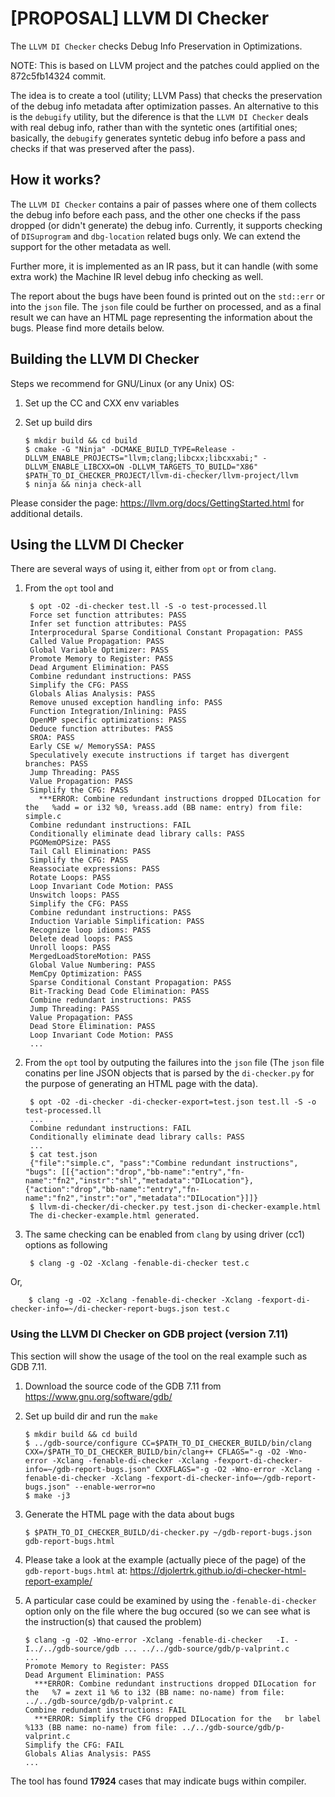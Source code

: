 # [PROPOSAL] LLVM DI Checker

The ``LLVM DI Checker`` checks Debug Info Preservation in Optimizations.

NOTE: This is based on LLVM project and the patches could applied on the 872c5fb14324 commit.

The idea is to create a tool (utility; LLVM Pass) that checks the preservation of the debug info metadata after optimization passes. An alternative to this is the ``debugify`` utility, but the diference is that the ``LLVM DI Checker`` deals with real debug info, rather than with the syntetic ones (artifitial ones; basically, the ``debugify`` generates syntetic debug info before a pass and checks if that was preserved after the pass).

## How it works?

The ``LLVM DI Checker`` contains a pair of passes where one of them collects the debug info before each pass, and the other one checks if the pass dropped (or didn't generate) the debug info. Currently, it supports checking of ``DISuprogram`` and ``dbg-location`` related bugs only. We can extend the support for the other metadata as well.

Further more, it is implemented as an IR pass, but it can handle (with some extra work) the Machine IR level debug info checking as well.

The report about the bugs have been found is printed out on the ``std::err`` or into the ``json`` file. The ``json`` file could be further on processed, and as a final result we can have an HTML page representing the information about the bugs. Please find more details below.

## Building the LLVM DI Checker

Steps we recommend for GNU/Linux (or any Unix) OS:

1) Set up the CC and CXX env variables
2) Set up build dirs

       $ mkdir build && cd build
       $ cmake -G "Ninja" -DCMAKE_BUILD_TYPE=Release -DLLVM_ENABLE_PROJECTS="llvm;clang;libcxx;libcxxabi;" -DLLVM_ENABLE_LIBCXX=ON -DLLVM_TARGETS_TO_BUILD="X86" $PATH_TO_DI_CHECKER_PROJECT/llvm-di-checker/llvm-project/llvm
       $ ninja && ninja check-all

Please consider the page: https://llvm.org/docs/GettingStarted.html for additional details.

## Using the LLVM DI Checker

There are several ways of using it, either from ``opt`` or from ``clang``.

1) From the ``opt`` tool and 

        $ opt -O2 -di-checker test.ll -S -o test-processed.ll
        Force set function attributes: PASS
        Infer set function attributes: PASS
        Interprocedural Sparse Conditional Constant Propagation: PASS
        Called Value Propagation: PASS
        Global Variable Optimizer: PASS
        Promote Memory to Register: PASS
        Dead Argument Elimination: PASS
        Combine redundant instructions: PASS
        Simplify the CFG: PASS
        Globals Alias Analysis: PASS
        Remove unused exception handling info: PASS
        Function Integration/Inlining: PASS
        OpenMP specific optimizations: PASS
        Deduce function attributes: PASS
        SROA: PASS
        Early CSE w/ MemorySSA: PASS
        Speculatively execute instructions if target has divergent branches: PASS
        Jump Threading: PASS
        Value Propagation: PASS
        Simplify the CFG: PASS
          ***ERROR: Combine redundant instructions dropped DILocation for the   %add = or i32 %0, %reass.add (BB name: entry) from file: simple.c
        Combine redundant instructions: FAIL
        Conditionally eliminate dead library calls: PASS
        PGOMemOPSize: PASS
        Tail Call Elimination: PASS
        Simplify the CFG: PASS
        Reassociate expressions: PASS
        Rotate Loops: PASS
        Loop Invariant Code Motion: PASS
        Unswitch loops: PASS
        Simplify the CFG: PASS
        Combine redundant instructions: PASS
        Induction Variable Simplification: PASS
        Recognize loop idioms: PASS
        Delete dead loops: PASS
        Unroll loops: PASS
        MergedLoadStoreMotion: PASS
        Global Value Numbering: PASS
        MemCpy Optimization: PASS
        Sparse Conditional Constant Propagation: PASS
        Bit-Tracking Dead Code Elimination: PASS
        Combine redundant instructions: PASS
        Jump Threading: PASS
        Value Propagation: PASS
        Dead Store Elimination: PASS
        Loop Invariant Code Motion: PASS
        ...

2) From the ``opt`` tool by outputing the failures into the ``json`` file (The ``json`` file conatins per line JSON objects that is parsed by the ``di-checker.py`` for the purpose of generating an HTML page with the data).

        $ opt -O2 -di-checker -di-checker-export=test.json test.ll -S -o test-processed.ll
        ...
        Combine redundant instructions: FAIL
        Conditionally eliminate dead library calls: PASS
        ...
        $ cat test.json
        {"file":"simple.c", "pass":"Combine redundant instructions", "bugs": [[{"action":"drop","bb-name":"entry","fn-name":"fn2","instr":"shl","metadata":"DILocation"},{"action":"drop","bb-name":"entry","fn-name":"fn2","instr":"or","metadata":"DILocation"}]]}
        $ llvm-di-checker/di-checker.py test.json di-checker-example.html
        The di-checker-example.html generated.
 
3) The same checking can be enabled from ``clang`` by using driver (cc1) options as following

        $ clang -g -O2 -Xclang -fenable-di-checker test.c
Or,

        $ clang -g -O2 -Xclang -fenable-di-checker -Xclang -fexport-di-checker-info=~/di-checker-report-bugs.json test.c


### Using the LLVM DI Checker on GDB project (version 7.11)

This section will show the usage of the tool on the real example such as GDB 7.11.

1) Download the source code of the GDB 7.11 from https://www.gnu.org/software/gdb/
2) Set up build dir and run the ``make``
  
       $ mkdir build && cd build
       $ ../gdb-source/configure CC=$PATH_TO_DI_CHECKER_BUILD/bin/clang CXX=/$PATH_TO_DI_CHECKER_BUILD/bin/clang++ CFLAGS="-g -O2 -Wno-error -Xclang -fenable-di-checker -Xclang -fexport-di-checker-info=~/gdb-report-bugs.json" CXXFLAGS="-g -O2 -Wno-error -Xclang -fenable-di-checker -Xclang -fexport-di-checker-info=~/gdb-report-bugs.json" --enable-werror=no
       $ make -j3
4) Generate the HTML page with the data about bugs

       $ $PATH_TO_DI_CHECKER_BUILD/di-checker.py ~/gdb-report-bugs.json gdb-report-bugs.html
5) Please take a look at the example (actually piece of the page) of the ``gdb-report-bugs.html`` at: https://djolertrk.github.io/di-checker-html-report-example/

6) A particular case could be examined by using the ``-fenable-di-checker`` option only on the file where the bug occured (so we can see what is the instruction(s) that caused the problem)

       $ clang -g -O2 -Wno-error -Xclang -fenable-di-checker   -I. -I../../gdb-source/gdb ... ../../gdb-source/gdb/p-valprint.c
       ...
       Promote Memory to Register: PASS
       Dead Argument Elimination: PASS
         ***ERROR: Combine redundant instructions dropped DILocation for the   %7 = zext i1 %6 to i32 (BB name: no-name) from file: ../../gdb-source/gdb/p-valprint.c
       Combine redundant instructions: FAIL
         ***ERROR: Simplify the CFG dropped DILocation for the   br label %133 (BB name: no-name) from file: ../../gdb-source/gdb/p-valprint.c
       Simplify the CFG: FAIL
       Globals Alias Analysis: PASS
       ...

The tool has found **17924** cases that may indicate bugs within compiler.

